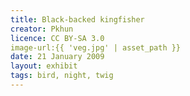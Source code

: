 ```yaml
---
title: Black-backed kingfisher
creator: Pkhun
licence: CC BY-SA 3.0
image-url:{{ 'veg.jpg' | asset_path }}
date: 21 January 2009
layout: exhibit
tags: bird, night, twig
---
```

